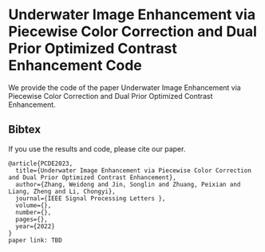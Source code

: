 # Underwater Image Enhancement via Piecewise Color Correction and Dual Prior Optimized Contrast Enhancement Code

We provide the code of the paper Underwater Image Enhancement via Piecewise Color Correction and Dual Prior Optimized Contrast Enhancement. 

## Bibtex
If you use the results and code, please cite our paper.
```
@article{PCDE2023,
  title={Underwater Image Enhancement via Piecewise Color Correction and Dual Prior Optimized Contrast Enhancement},
  author={Zhang, Weidong and Jin, Songlin and Zhuang, Peixian and Liang, Zheng and Li, Chongyi},
  journal={IEEE Signal Processing Letters },
  volume={},
  number={},
  pages={},
  year={2022}
}
paper link: TBD


